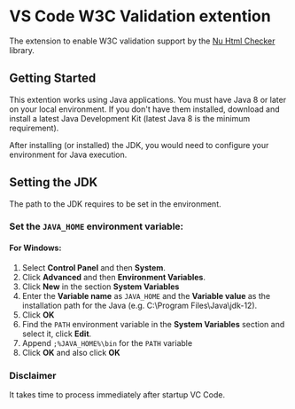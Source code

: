 # VS Code W3C Validation extention

The extension to enable W3C validation support by the [Nu Html Checker](http://validator.github.io/validator/) library.

## Getting Started
This extention works using Java applications. You must have Java 8 or later on your local environment.
If you don't have them installed, download and install a latest Java Development Kit (latest Java 8 is the minimum requirement).

After installing (or installed) the JDK, you would need to configure your environment for Java execution.

## Setting the JDK
The path to the JDK requires to be set in the environment.

### Set the `JAVA_HOME` environment variable:
#### For Windows:
1. Select **Control Panel** and then **System**.
1. Click **Advanced** and then **Environment Variables**.
1. Click **New** in the section **System Variables**
1. Enter the **Variable name** as `JAVA_HOME` and  the **Variable value** as the installation path for the Java (e.g. C:\Program Files\Java\jdk-12).
1. Click **OK**
1. Find the `PATH` environment variable in the **System Variables** section and select it, click **Edit**.
1. Append `;%JAVA_HOME%\bin` for the `PATH` variable
1. Click **OK** and also click **OK**

### Disclaimer
It takes time to process immediately after startup VC Code.
